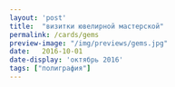 ```yaml
---
layout: 'post'
title:  "визитки ювелирной мастерской"
permalink: /cards/gems
preview-image: "/img/previews/gems.jpg"
date:   2016-10-01
date-display: 'октябрь 2016'
tags: ["полиграфия"] 
---
```

